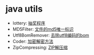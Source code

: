 java utils
====
* lottery: [抽奖程序](src/com/jimmylee/Lottery.java)
* MD5Filter: [文件的md5唯一标识](src/com/jimmylee/MD5Filter.java)
* Utf8BomRemover: [去除utf8编码的bom](src/com/jimmylee/Utf8BomRemover.java)
* Coder: [加密解密方法](src/com/jimmylee/Coder.java)
* ZipCompressing: [ZIP解压缩](src/com/jimmylee/ZipCompressing.java)
